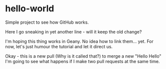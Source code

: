 # hello-world
Simple project to see how GitHub works.

Here I go sneaking in yet another line - will it keep the old change?

I'm hoping this thing works in Geany. No idea how to link them... yet.
For now, let's just humour the tutorial and let it direct us.

Okay - this is a new pull (Why is it called that?) to merge a new "Hello Hello"
I'm going to see what happens if I make two pull requests at the same time.

